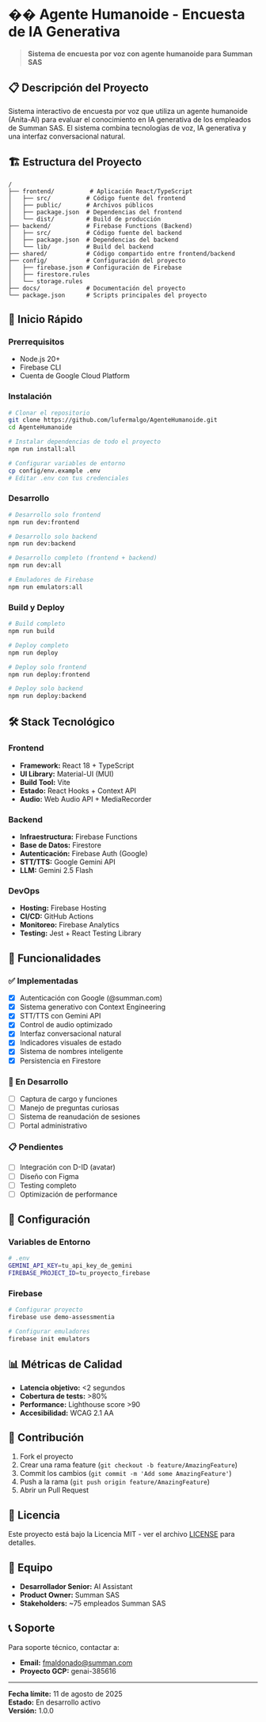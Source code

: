 # �� Agente Humanoide - Encuesta de IA Generativa

> **Sistema de encuesta por voz con agente humanoide para Summan SAS**

## 📋 Descripción del Proyecto

Sistema interactivo de encuesta por voz que utiliza un agente humanoide (Anita-AI) para evaluar el conocimiento en IA generativa de los empleados de Summan SAS. El sistema combina tecnologías de voz, IA generativa y una interfaz conversacional natural.

## 🏗️ Estructura del Proyecto

```
/
├── frontend/          # Aplicación React/TypeScript
│   ├── src/          # Código fuente del frontend
│   ├── public/       # Archivos públicos
│   ├── package.json  # Dependencias del frontend
│   └── dist/         # Build de producción
├── backend/          # Firebase Functions (Backend)
│   ├── src/          # Código fuente del backend
│   ├── package.json  # Dependencias del backend
│   └── lib/          # Build del backend
├── shared/           # Código compartido entre frontend/backend
├── config/           # Configuración del proyecto
│   ├── firebase.json # Configuración de Firebase
│   ├── firestore.rules
│   └── storage.rules
├── docs/             # Documentación del proyecto
└── package.json      # Scripts principales del proyecto
```

## 🚀 Inicio Rápido

### Prerrequisitos

- Node.js 20+
- Firebase CLI
- Cuenta de Google Cloud Platform

### Instalación

```bash
# Clonar el repositorio
git clone https://github.com/lufermalgo/AgenteHumanoide.git
cd AgenteHumanoide

# Instalar dependencias de todo el proyecto
npm run install:all

# Configurar variables de entorno
cp config/env.example .env
# Editar .env con tus credenciales
```

### Desarrollo

```bash
# Desarrollo solo frontend
npm run dev:frontend

# Desarrollo solo backend
npm run dev:backend

# Desarrollo completo (frontend + backend)
npm run dev:all

# Emuladores de Firebase
npm run emulators:all
```

### Build y Deploy

```bash
# Build completo
npm run build

# Deploy completo
npm run deploy

# Deploy solo frontend
npm run deploy:frontend

# Deploy solo backend
npm run deploy:backend
```

## 🛠️ Stack Tecnológico

### Frontend
- **Framework:** React 18 + TypeScript
- **UI Library:** Material-UI (MUI)
- **Build Tool:** Vite
- **Estado:** React Hooks + Context API
- **Audio:** Web Audio API + MediaRecorder

### Backend
- **Infraestructura:** Firebase Functions
- **Base de Datos:** Firestore
- **Autenticación:** Firebase Auth (Google)
- **STT/TTS:** Google Gemini API
- **LLM:** Gemini 2.5 Flash

### DevOps
- **Hosting:** Firebase Hosting
- **CI/CD:** GitHub Actions
- **Monitoreo:** Firebase Analytics
- **Testing:** Jest + React Testing Library

## 🎯 Funcionalidades

### ✅ Implementadas
- [x] Autenticación con Google (@summan.com)
- [x] Sistema generativo con Context Engineering
- [x] STT/TTS con Gemini API
- [x] Control de audio optimizado
- [x] Interfaz conversacional natural
- [x] Indicadores visuales de estado
- [x] Sistema de nombres inteligente
- [x] Persistencia en Firestore

### 🔄 En Desarrollo
- [ ] Captura de cargo y funciones
- [ ] Manejo de preguntas curiosas
- [ ] Sistema de reanudación de sesiones
- [ ] Portal administrativo

### 📋 Pendientes
- [ ] Integración con D-ID (avatar)
- [ ] Diseño con Figma
- [ ] Testing completo
- [ ] Optimización de performance

## 🔧 Configuración

### Variables de Entorno

```bash
# .env
GEMINI_API_KEY=tu_api_key_de_gemini
FIREBASE_PROJECT_ID=tu_proyecto_firebase
```

### Firebase

```bash
# Configurar proyecto
firebase use demo-assessmentia

# Configurar emuladores
firebase init emulators
```

## 📊 Métricas de Calidad

- **Latencia objetivo:** <2 segundos
- **Cobertura de tests:** >80%
- **Performance:** Lighthouse score >90
- **Accesibilidad:** WCAG 2.1 AA

## 🤝 Contribución

1. Fork el proyecto
2. Crear una rama feature (`git checkout -b feature/AmazingFeature`)
3. Commit los cambios (`git commit -m 'Add some AmazingFeature'`)
4. Push a la rama (`git push origin feature/AmazingFeature`)
5. Abrir un Pull Request

## 📝 Licencia

Este proyecto está bajo la Licencia MIT - ver el archivo [LICENSE](LICENSE) para detalles.

## 👥 Equipo

- **Desarrollador Senior:** AI Assistant
- **Product Owner:** Summan SAS
- **Stakeholders:** ~75 empleados Summan SAS

## 📞 Soporte

Para soporte técnico, contactar a:
- **Email:** fmaldonado@summan.com
- **Proyecto GCP:** genai-385616

---

**Fecha límite:** 11 de agosto de 2025  
**Estado:** En desarrollo activo  
**Versión:** 1.0.0